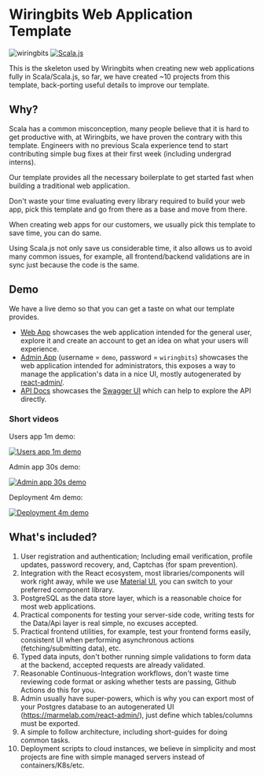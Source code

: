 # Wiringbits Web Application Template

![wiringbits](https://github.com/wiringbits/scala-webapp-template/workflows/Build%20the%20server%20app/badge.svg)
[![Scala.js](https://www.scala-js.org/assets/badges/scalajs-1.6.0.svg)](https://www.scala-js.org)

This is the skeleton used by Wiringbits when creating new web applications fully in Scala/Scala.js, so far, we have created ~10 projects from this template, back-porting useful details to improve our template.


## Why?

Scala has a common misconception, many people believe that it is hard to get productive with, at Wiringbits, we have proven the contrary with this template. Engineers with no previous Scala experience tend to start contributing simple bug fixes at their first week (including undergrad interns).

Our template provides all the necessary boilerplate to get started fast when building a traditional web application.

Don't waste your time evaluating every library required to build your web app, pick this template and go from there as a base and move from there.

When creating web apps for our customers, we usually pick this template to save time, you can do same.

Using Scala.js not only save us considerable time, it also allows us to avoid many common issues, for example, all frontend/backend validations are in sync just because the code is the same.


## Demo

We have a live demo so that you can get a taste on what our template provides.

- [Web App](https://template-demo.wiringbits.net) showcases the web application intended for the general user, explore it and create an account to get an idea on what your users will experience.
- [Admin App](https://template-demo-admin.wiringbits.net) (username = `demo`, password = `wiringbits`) showcases the web application intended for administrators, this exposes a way to manage the application's data in a nice UI, mostly autogenerated by [react-admin/](https://marmelab.com/react-admin/).
- [API Docs](https://template-demo.wiringbits.net/api/docs/index.html) showcases the [Swagger UI](https://swagger.io/tools/swagger-ui/) which can help to explore the API directly.

### Short videos

Users app 1m demo:

[![Users app 1m demo](https://img.youtube.com/vi/hURUK4NCGBk/0.jpg)](https://youtu.be/hURUK4NCGBk "Users app 1m demo")

Admin app 30s demo:

[![Admin app 30s demo](https://img.youtube.com/vi/78rxfdPOGqk/0.jpg)](https://youtu.be/78rxfdPOGqk "Admin app 30s demo")

Deployment 4m demo:

[![Deployment 4m demo](https://img.youtube.com/vi/cN599dMa9EA/0.jpg)](https://youtu.be/cN599dMa9EA "Deployment 4m demo")


## What's included?

1. User registration and authentication; Including email verification, profile updates, password recovery, and, Captchas (for spam prevention).
2. Integration with the React ecosystem, most libraries/components will work right away, while we use [Material UI](https://v3.mui.com/), you can switch to your preferred component library.
3. PostgreSQL as the data store layer, which is a reasonable choice for most web applications.
4. Practical components for testing your server-side code, writing tests for the Data/Api layer is real simple, no excuses accepted.
5. Practical frontend utilities, for example, test your frontend forms easily, consistent UI when performing asynchronous actions (fetching/submitting data), etc.
6. Typed data inputs, don't bother running simple validations to form data at the backend, accepted requests are already validated.
7. Reasonable Continuous-Integration workflows, don't waste time reviewing code format or asking whether tests are passing, Github Actions do this for you.
8. Admin usually have super-powers, which is why you can export most of your Postgres database to an autogenerated UI (https://marmelab.com/react-admin/), just define which tables/columns must be exported.
9. A simple to follow architecture, including short-guides for doing common tasks.
10. Deployment scripts to cloud instances, we believe in simplicity and most projects are fine with simple managed servers instead of containers/K8s/etc.
